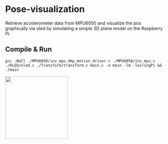 # Pose-visualization

Retrieve accelerometer data from MPU6050 and visualize the pos graphically via oled by simulating a simple 3D plane model on the Raspberry Pi.

## Compile & Run
    gcc -Wall ./MPU6050/inv_mpu_dmp_motion_driver.c ./MPU6050/inv_mpu.c ./OLED/oled.c ./Transform/transform.c main.c -o main -lm -lwiringPi && ./main
<img src="Animation.gif" width="200" height="200" />